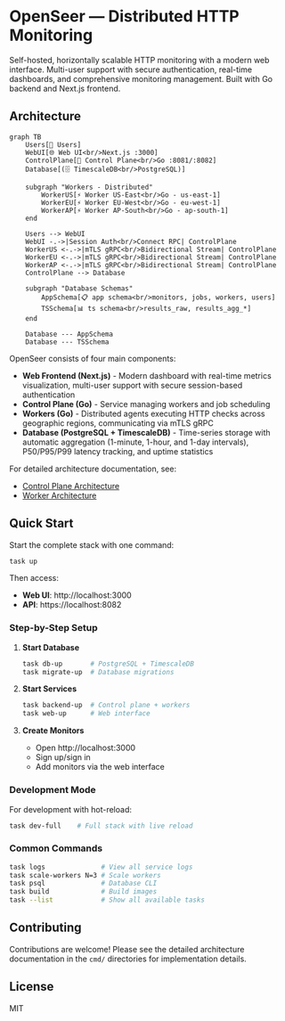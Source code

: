 # OpenSeer — Distributed HTTP Monitoring

Self-hosted, horizontally scalable HTTP monitoring with a modern web interface. Multi-user support with secure authentication, real-time dashboards, and comprehensive monitoring management. Built with Go backend and Next.js frontend.

## Architecture

```mermaid
graph TB
    Users[👥 Users]
    WebUI[🌐 Web UI<br/>Next.js :3000]
    ControlPlane[🎯 Control Plane<br/>Go :8081/:8082]
    Database[(🗄️ TimescaleDB<br/>PostgreSQL)]

    subgraph "Workers - Distributed"
        WorkerUS[⚡ Worker US-East<br/>Go - us-east-1]
        WorkerEU[⚡ Worker EU-West<br/>Go - eu-west-1]
        WorkerAP[⚡ Worker AP-South<br/>Go - ap-south-1]
    end

    Users --> WebUI
    WebUI -.->|Session Auth<br/>Connect RPC| ControlPlane
    WorkerUS <-.->|mTLS gRPC<br/>Bidirectional Stream| ControlPlane
    WorkerEU <-.->|mTLS gRPC<br/>Bidirectional Stream| ControlPlane
    WorkerAP <-.->|mTLS gRPC<br/>Bidirectional Stream| ControlPlane
    ControlPlane --> Database

    subgraph "Database Schemas"
        AppSchema[📋 app schema<br/>monitors, jobs, workers, users]
        TSSchema[📊 ts schema<br/>results_raw, results_agg_*]
    end

    Database --- AppSchema
    Database --- TSSchema
```

OpenSeer consists of four main components:

- **Web Frontend (Next.js)** - Modern dashboard with real-time metrics visualization, multi-user support with secure session-based authentication
- **Control Plane (Go)** - Service managing workers and job scheduling
- **Workers (Go)** - Distributed agents executing HTTP checks across geographic regions, communicating via mTLS gRPC
- **Database (PostgreSQL + TimescaleDB)** - Time-series storage with automatic aggregation (1-minute, 1-hour, and 1-day intervals), P50/P95/P99 latency tracking, and uptime statistics

For detailed architecture documentation, see:
- [Control Plane Architecture](cmd/control-plane/ARCHITECTURE.md)
- [Worker Architecture](cmd/worker/ARCHITECTURE.md)

## Quick Start

Start the complete stack with one command:

```bash
task up
```

Then access:
- **Web UI**: http://localhost:3000
- **API**: https://localhost:8082

### Step-by-Step Setup

1. **Start Database**
   ```bash
   task db-up       # PostgreSQL + TimescaleDB
   task migrate-up  # Database migrations
   ```

2. **Start Services**
   ```bash
   task backend-up  # Control plane + workers
   task web-up      # Web interface
   ```

3. **Create Monitors**
   - Open http://localhost:3000
   - Sign up/sign in
   - Add monitors via the web interface

### Development Mode

For development with hot-reload:

```bash
task dev-full    # Full stack with live reload
```

### Common Commands

```bash
task logs              # View all service logs
task scale-workers N=3 # Scale workers
task psql              # Database CLI
task build             # Build images
task --list            # Show all available tasks
```

## Contributing

Contributions are welcome! Please see the detailed architecture documentation in the `cmd/` directories for implementation details.

## License

MIT

